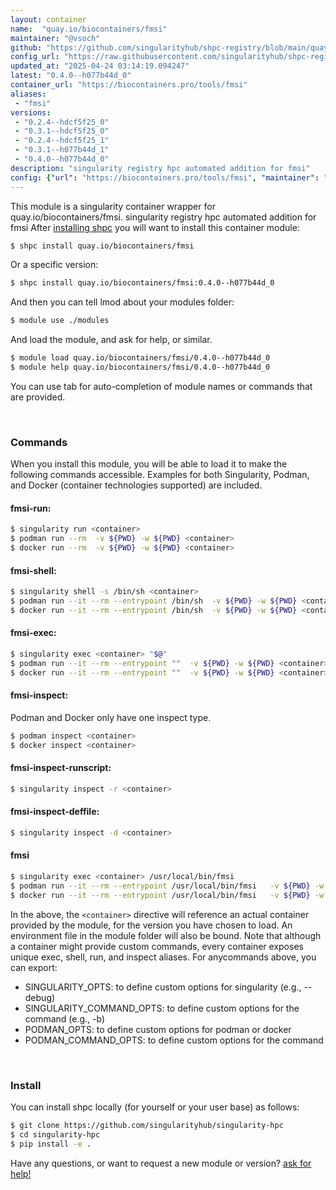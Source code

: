 ```yaml
---
layout: container
name:  "quay.io/biocontainers/fmsi"
maintainer: "@vsoch"
github: "https://github.com/singularityhub/shpc-registry/blob/main/quay.io/biocontainers/fmsi/container.yaml"
config_url: "https://raw.githubusercontent.com/singularityhub/shpc-registry/main/quay.io/biocontainers/fmsi/container.yaml"
updated_at: "2025-04-24 03:14:19.094247"
latest: "0.4.0--h077b44d_0"
container_url: "https://biocontainers.pro/tools/fmsi"
aliases:
 - "fmsi"
versions:
 - "0.2.4--hdcf5f25_0"
 - "0.3.1--hdcf5f25_0"
 - "0.2.4--hdcf5f25_1"
 - "0.3.1--h077b44d_1"
 - "0.4.0--h077b44d_0"
description: "singularity registry hpc automated addition for fmsi"
config: {"url": "https://biocontainers.pro/tools/fmsi", "maintainer": "@vsoch", "description": "singularity registry hpc automated addition for fmsi", "latest": {"0.4.0--h077b44d_0": "sha256:4c1ecaf3bb55779ce3d2b07f2107a1187af7a2a40696235e69ce7d9c92c3f24b"}, "tags": {"0.2.4--hdcf5f25_0": "sha256:4212e1972eff71367528d7efd4b107cc52a91d60e43e4a018b79798f67d2118d", "0.3.1--hdcf5f25_0": "sha256:82a74477f66d00c17ea2b7114bd6fd7d42702c179938c2d9cc6395be2bbe1be7", "0.2.4--hdcf5f25_1": "sha256:f33f6d33ce5d1bfde0ee18b79bb01bdcea9a0a9f77d86bc5f3151a2724967419", "0.3.1--h077b44d_1": "sha256:72ff5e86e89410f338db345da39d4666c1ebee47baaa4f5991024c128e7a8627", "0.4.0--h077b44d_0": "sha256:4c1ecaf3bb55779ce3d2b07f2107a1187af7a2a40696235e69ce7d9c92c3f24b"}, "docker": "quay.io/biocontainers/fmsi", "aliases": {"fmsi": "/usr/local/bin/fmsi"}}
---
```


This module is a singularity container wrapper for quay.io/biocontainers/fmsi.
singularity registry hpc automated addition for fmsi
After [installing shpc](#install) you will want to install this container module:


```bash
$ shpc install quay.io/biocontainers/fmsi
```

Or a specific version:

```bash
$ shpc install quay.io/biocontainers/fmsi:0.4.0--h077b44d_0
```

And then you can tell lmod about your modules folder:

```bash
$ module use ./modules
```

And load the module, and ask for help, or similar.

```bash
$ module load quay.io/biocontainers/fmsi/0.4.0--h077b44d_0
$ module help quay.io/biocontainers/fmsi/0.4.0--h077b44d_0
```

You can use tab for auto-completion of module names or commands that are provided.

<br>

### Commands

When you install this module, you will be able to load it to make the following commands accessible.
Examples for both Singularity, Podman, and Docker (container technologies supported) are included.

#### fmsi-run:

```bash
$ singularity run <container>
$ podman run --rm  -v ${PWD} -w ${PWD} <container>
$ docker run --rm  -v ${PWD} -w ${PWD} <container>
```

#### fmsi-shell:

```bash
$ singularity shell -s /bin/sh <container>
$ podman run --it --rm --entrypoint /bin/sh  -v ${PWD} -w ${PWD} <container>
$ docker run --it --rm --entrypoint /bin/sh  -v ${PWD} -w ${PWD} <container>
```

#### fmsi-exec:

```bash
$ singularity exec <container> "$@"
$ podman run --it --rm --entrypoint ""  -v ${PWD} -w ${PWD} <container> "$@"
$ docker run --it --rm --entrypoint ""  -v ${PWD} -w ${PWD} <container> "$@"
```

#### fmsi-inspect:

Podman and Docker only have one inspect type.

```bash
$ podman inspect <container>
$ docker inspect <container>
```

#### fmsi-inspect-runscript:

```bash
$ singularity inspect -r <container>
```

#### fmsi-inspect-deffile:

```bash
$ singularity inspect -d <container>
```


#### fmsi

```bash
$ singularity exec <container> /usr/local/bin/fmsi
$ podman run --it --rm --entrypoint /usr/local/bin/fmsi   -v ${PWD} -w ${PWD} <container> -c " $@"
$ docker run --it --rm --entrypoint /usr/local/bin/fmsi   -v ${PWD} -w ${PWD} <container> -c " $@"
```



In the above, the `<container>` directive will reference an actual container provided
by the module, for the version you have chosen to load. An environment file in the
module folder will also be bound. Note that although a container
might provide custom commands, every container exposes unique exec, shell, run, and
inspect aliases. For anycommands above, you can export:

 - SINGULARITY_OPTS: to define custom options for singularity (e.g., --debug)
 - SINGULARITY_COMMAND_OPTS: to define custom options for the command (e.g., -b)
 - PODMAN_OPTS: to define custom options for podman or docker
 - PODMAN_COMMAND_OPTS: to define custom options for the command

<br>

### Install

You can install shpc locally (for yourself or your user base) as follows:

```bash
$ git clone https://github.com/singularityhub/singularity-hpc
$ cd singularity-hpc
$ pip install -e .
```

Have any questions, or want to request a new module or version? [ask for help!](https://github.com/singularityhub/singularity-hpc/issues)